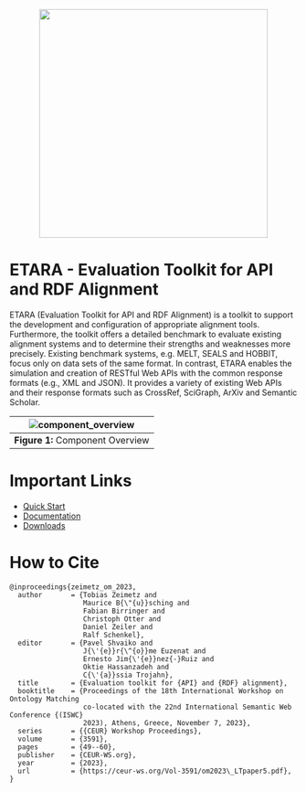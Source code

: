 <p align="center">
  <img width="400" height="auto" src="https://github.com/ETARA-Benchmark-System/.github/assets/4719393/498ff87b-a3cb-43d2-ac45-bd5a161bdf1f">
</p>

# ETARA - Evaluation Toolkit for API and RDF Alignment
ETARA (Evaluation Toolkit for API and RDF Alignment) is a toolkit to support the development and configuration of appropriate alignment tools. Furthermore, the toolkit offers a detailed benchmark to evaluate existing alignment systems and to determine their strengths and weaknesses more precisely. Existing benchmark systems, e.g. MELT, SEALS and HOBBIT, focus only on data sets of the same format. In contrast, ETARA enables the simulation and creation of RESTful Web APIs with the common response formats (e.g., XML and JSON). It provides a variety of existing Web APIs and their response formats such as CrossRef, SciGraph, ArXiv and Semantic Scholar.

| ![component_overview](https://github.com/ETARA-Benchmark-System/.github/assets/4719393/c2f9400b-d192-4726-a0aa-0fb4f8e75e32) |
|:--:| 
| **Figure 1:** Component Overview |

# Important Links
* [Quick Start](https://github.com/ETARA-Benchmark-System/.github/blob/main/profile/quick-start.md)
* [Documentation](https://github.com/ETARA-Benchmark-System/.github/blob/main/profile/documentation.md)
* [Downloads](https://github.com/ETARA-Benchmark-System/.github/blob/main/profile/downloads.md)

# How to Cite
```
@inproceedings{zeimetz_om_2023,
  author       = {Tobias Zeimetz and
                  Maurice B{\"{u}}sching and
                  Fabian Birringer and
                  Christoph Otter and
                  Daniel Zeiler and
                  Ralf Schenkel},
  editor       = {Pavel Shvaiko and
                  J{\'{e}}r{\^{o}}me Euzenat and
                  Ernesto Jim{\'{e}}nez{-}Ruiz and
                  Oktie Hassanzadeh and
                  C{\'{a}}ssia Trojahn},
  title        = {Evaluation toolkit for {API} and {RDF} alignment},
  booktitle    = {Proceedings of the 18th International Workshop on Ontology Matching
                  co-located with the 22nd International Semantic Web Conference {(ISWC}
                  2023), Athens, Greece, November 7, 2023},
  series       = {{CEUR} Workshop Proceedings},
  volume       = {3591},
  pages        = {49--60},
  publisher    = {CEUR-WS.org},
  year         = {2023},
  url          = {https://ceur-ws.org/Vol-3591/om2023\_LTpaper5.pdf},
}
```
